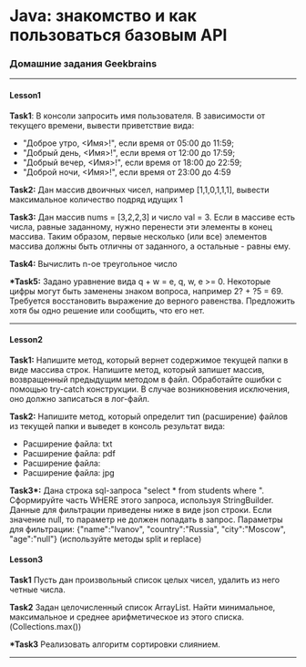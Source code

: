 # Java: знакомство и как пользоваться базовым API
### Домашние задания Geekbrains
---
#### Lesson1
__Task1__:
 В консоли запросить имя пользователя. В зависимости от текущего времени, вывести приветствие вида:
 - "Доброе утро, <Имя>!", если время от 05:00 до 11:59;
 - "Добрый день, <Имя>!", если время от 12:00 до 17:59;
 - "Добрый вечер, <Имя>!", если время от 18:00 до 22:59; 
 - "Доброй ночи, <Имя>!", если время от 23:00 до 4:59

__Task2:__
Дан массив двоичных чисел, например [1,1,0,1,1,1], вывести максимальное количество подряд идущих 1

__Task3:__
Дан массив nums = [3,2,2,3] и число val = 3. Если в массиве есть числа, равные заданному, нужно перенести эти элементы в конец массива. Таким образом, первые несколько (или все) элементов массива должны быть отличны от заданного, а остальные - равны ему.

__Task4:__
Вычислить n-ое треугольное число

__*Task5:__
Задано уравнение вида q + w = e, q, w, e >= 0. Некоторые цифры могут быть заменены знаком вопроса, например 2? + ?5 = 69. Требуется восстановить выражение до верного равенства. Предложить хотя бы одно решение или сообщить, что его нет.

---

#### Lesson2

__Task1:__ Напишите метод, который вернет содержимое текущей папки в виде массива строк.
Напишите метод, который запишет массив, возвращенный предыдущим методом в файл.
Обработайте ошибки с помощью try-catch конструкции. В случае возникновения исключения, оно должно записаться в лог-файл.

__Task2:__ Напишите метод, который определит тип (расширение) файлов из текущей папки и выведет в консоль результат вида:

- Расширение файла: txt
- Расширение файла: pdf
- Расширение файла:
- Расширение файла: jpg

__Task3*:__ Дана строка sql-запроса "select * from students where ".
Сформируйте часть WHERE этого запроса, используя StringBuilder.
Данные для фильтрации приведены ниже в виде json строки.
Если значение null, то параметр не должен попадать в запрос.
Параметры для фильтрации: {"name":"Ivanov", "country":"Russia", "city":"Moscow", "age":"null"}
(используйте методы split и replace)


#### Lesson3

__Task1__ Пусть дан произвольный список целых чисел, удалить из него четные числа.

__Task2__ Задан целочисленный список ArrayList. Найти минимальное, максимальное и среднее арифметическое из этого списка. (Collections.max())

__*Task3__ Реализовать алгоритм сортировки слиянием.

---

